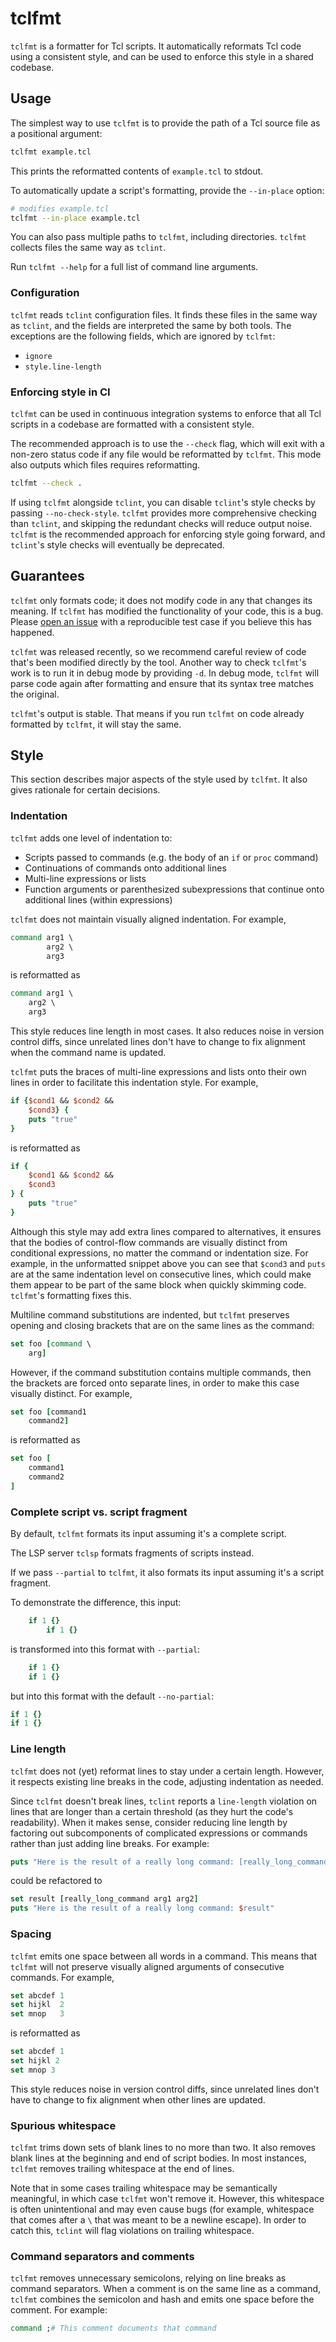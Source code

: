 # tclfmt

`tclfmt` is a formatter for Tcl scripts. It automatically reformats Tcl code using a
consistent style, and can be used to enforce this style in a shared codebase.

## Usage

The simplest way to use `tclfmt` is to provide the path of a Tcl source file as a
positional argument:

```sh
tclfmt example.tcl
```

This prints the reformatted contents of `example.tcl` to stdout.

To automatically update a script's formatting, provide the `--in-place` option:

```sh
# modifies example.tcl
tclfmt --in-place example.tcl
```

You can also pass multiple paths to `tclfmt`, including directories. `tclfmt` collects
files the same way as `tclint`.

Run `tclfmt --help` for a full list of command line arguments.

### Configuration

`tclfmt` reads `tclint` configuration files. It finds these files in the same way as
`tclint`, and the fields are interpreted the same by both tools. The exceptions are the
following fields, which are ignored by `tclfmt`:

- `ignore`
- `style.line-length`

### Enforcing style in CI

`tclfmt` can be used in continuous integration systems to enforce that all Tcl scripts
in a codebase are formatted with a consistent style.

The recommended approach is to use the `--check` flag, which will exit with a non-zero
status code if any file would be reformatted by `tclfmt`. This mode also outputs which
files requires reformatting.

```sh
tclfmt --check .
```

If using `tclfmt` alongside `tclint`, you can disable `tclint`'s style checks by passing
`--no-check-style`. `tclfmt` provides more comprehensive checking than `tclint`, and
skipping the redundant checks will reduce output noise. `tclfmt` is the recommended
approach for enforcing style going forward, and `tclint`'s style checks will eventually
be deprecated.

## Guarantees

`tclfmt` only formats code; it does not modify code in any that changes its meaning. If
`tclfmt` has modified the functionality of your code, this is a bug. Please [open an
issue][issue] with a reproducible test case if you believe this has happened.

`tclfmt` was released recently, so we recommend careful review of code that's been
modified directly by the tool. Another way to check `tclfmt`'s work is to run it in
debug mode by providing `-d`. In debug mode, `tclfmt` will parse code again after
formatting and ensure that its syntax tree matches the original.

`tclfmt`'s output is stable. That means if you run `tclfmt` on code already formatted by
`tclfmt`, it will stay the same.

## Style

This section describes major aspects of the style used by `tclfmt`. It also gives
rationale for certain decisions.

### Indentation

`tclfmt` adds one level of indentation to:

- Scripts passed to commands (e.g. the body of an `if` or `proc` command)
- Continuations of commands onto additional lines
- Multi-line expressions or lists
- Function arguments or parenthesized subexpressions that continue onto additional lines
(within expressions)

`tclfmt` does not maintain visually aligned indentation. For example,

```tcl
command arg1 \
        arg2 \
        arg3
```

is reformatted as

```tcl
command arg1 \
    arg2 \
    arg3
```

This style reduces line length in most cases. It also reduces noise in version control
diffs, since unrelated lines don't have to change to fix alignment when the command
name is updated.

`tclfmt` puts the braces of multi-line expressions and lists onto their own lines in
order to facilitate this indentation style. For example,

```tcl
if {$cond1 && $cond2 &&
    $cond3} {
    puts "true"
}
```

is reformatted as

```tcl
if {
    $cond1 && $cond2 &&
    $cond3
} {
    puts "true"
}
```

Although this style may add extra lines compared to alternatives, it ensures that the
bodies of control-flow commands are visually distinct from conditional expressions, no
matter the command or indentation size. For example, in the unformatted snippet above
you can see that `$cond3` and `puts` are at the same indentation level on consecutive
lines, which could make them appear to be part of the same block when quickly skimming
code. `tclfmt`'s formatting fixes this.

Multiline command substitutions are indented, but `tclfmt` preserves opening and closing
brackets that are on the same lines as the command:

```tcl
set foo [command \
    arg]
```

However, if the command substitution contains multiple commands, then the brackets are
forced onto separate lines, in order to make this case visually distinct. For example,

```tcl
set foo [command1
    command2]
```

is reformatted as

```tcl
set foo [
    command1
    command2
]
```

### Complete script vs. script fragment

By default, `tclfmt` formats its input assuming it's a complete script.

The LSP server `tclsp` formats fragments of scripts instead.

If we pass `--partial` to `tclfmt`, it also formats its input assuming it's a
script fragment.

To demonstrate the difference, this input:
```tcl
    if 1 {}
        if 1 {}
```
is transformed into this format with `--partial`:
```tcl
    if 1 {}
    if 1 {}
```
but into this format with the default `--no-partial`:
```tcl
if 1 {}
if 1 {}
```

### Line length

`tclfmt` does not (yet) reformat lines to stay under a certain length. However, it
respects existing line breaks in the code, adjusting indentation as needed.

Since `tclfmt` doesn't break lines, `tclint` reports a `line-length` violation on lines
that are longer than a certain threshold (as they hurt the code's readability). When
it makes sense, consider reducing line length by factoring out subcomponents of
complicated expressions or commands rather than just adding line breaks. For example:

```tcl
puts "Here is the result of a really long command: [really_long_command arg1 arg2]"
```

could be refactored to

```tcl
set result [really_long_command arg1 arg2]
puts "Here is the result of a really long command: $result"
```

### Spacing

`tclfmt` emits one space between all words in a command. This means that `tclfmt` will
not preserve visually aligned arguments of consecutive commands. For example,

```tcl
set abcdef 1
set hijkl  2
set mnop   3
```

is reformatted as

```tcl
set abcdef 1
set hijkl 2
set mnop 3
```

This style reduces noise in version control diffs, since unrelated lines don't have
to change to fix alignment when other lines are updated.

### Spurious whitespace

`tclfmt` trims down sets of blank lines to no more than two. It also removes blank lines
at the beginning and end of script bodies. In most instances, `tclfmt` removes trailing
whitespace at the end of lines.

Note that in some cases trailing whitespace may be semantically meaningful, in which
case `tclfmt` won't remove it. However, this whitespace is often unintentional and may
even cause bugs (for example, whitespace that comes after a `\` that was meant to be a
newline escape). In order to catch this, `tclint` will flag violations on trailing
whitespace.

### Command separators and comments

`tclfmt` removes unnecessary semicolons, relying on line breaks as command separators.
When a comment is on the same line as a command, `tclfmt` combines the semicolon and
hash and emits one space before the comment. For example:

```tcl
command ;# This comment documents that command
```

[issue]: https://github.com/nmoroze/tclint/issues/new